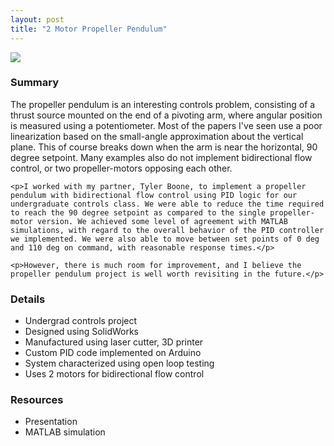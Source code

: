 ```yaml
---
layout: post
title: "2 Motor Propeller Pendulum"
---
```


<!-- ![Dual propeller pendulum]({{site.url}}/assets/projects/dual_prop_pend.jpg "Dual propeller pendulum") -->
<div class="col-md-12">
  <div class="pull-left"><img src="{{site.url}}/assets/projects/dual_prop_pend.jpg" class="pull-left"></div>
  <!--more-->
  <div class="pull-left">
    <h3>Summary</h3>
    <p>The propeller pendulum is an interesting controls problem, consisting of a thrust source mounted on the end of a pivoting arm, where angular position is measured using a potentiometer. Most of the papers I've seen use a poor linearization based on the small-angle approximation about the vertical plane. This of course breaks down when the arm is near the horizontal, 90 degree setpoint. Many examples also do not implement bidirectional flow control, or two propeller-motors opposing each other.</p>

    <p>I worked with my partner, Tyler Boone, to implement a propeller pendulum with bidirectional flow control using PID logic for our undergraduate controls class. We were able to reduce the time required to reach the 90 degree setpoint as compared to the single propeller-motor version. We achieved some level of agreement with MATLAB simulations, with regard to the overall behavior of the PID controller we implemented. We were also able to move between set points of 0 deg and 110 deg on command, with reasonable response times.</p>

    <p>However, there is much room for improvement, and I believe the propeller pendulum project is well worth revisiting in the future.</p>
  </div>
  <div class="pull-left">
    <h3>Details</h3>
    <ul>
      <li>Undergrad controls project</li>
      <li>Designed using SolidWorks</li>
      <li>Manufactured using laser cutter, 3D printer</li>
      <li>Custom PID code implemented on Arduino</li>
      <li>System characterized using open loop testing</li>
      <li>Uses 2 motors for bidirectional flow control</li>
    </ul>
  </div>
  <div class="pull-left">
    <h3>Resources</h3>
    <ul>
      <li>Presentation</li>
      <li>MATLAB simulation</li>
  </div>
</div>
